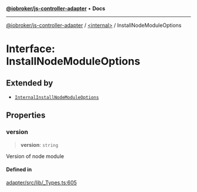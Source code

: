 [**@iobroker/js-controller-adapter**](../../README.md) • **Docs**

***

[@iobroker/js-controller-adapter](../../globals.md) / [\<internal\>](../README.md) / InstallNodeModuleOptions

# Interface: InstallNodeModuleOptions

## Extended by

- [`InternalInstallNodeModuleOptions`](InternalInstallNodeModuleOptions.md)

## Properties

### version

> **version**: `string`

Version of node module

#### Defined in

[adapter/src/lib/\_Types.ts:605](https://github.com/ioBroker/ioBroker.js-controller/blob/8ad7f66ced81c171aa99d76496fa607acde05189/packages/adapter/src/lib/_Types.ts#L605)
